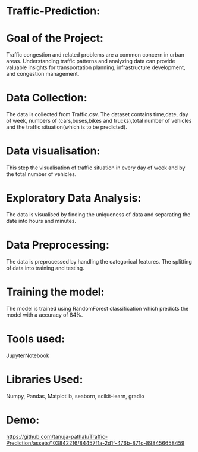 # Traffic-Prediction:

# Goal of the Project:
Traffic congestion and related problems are a common concern in urban areas. Understanding traffic patterns and analyzing data can provide valuable insights for transportation planning, infrastructure development, and congestion management.

# Data Collection:
The data is collected from Traffic.csv. The dataset contains time,date, day of week, numbers of (cars,buses,bikes and trucks),total number of vehicles and the traffic situation(which is to be predicted).

# Data visualisation:
This step the visualisation of traffic situation in every day of week and by the total number of vehicles.

# Exploratory Data Analysis:
The data is visualised by finding the uniqueness of data and separating the date into hours and minutes.

# Data Preprocessing:
The data is preprocessed by handling the categorical features. The splitting of data into training and testing.

# Training the model:
The model is trained using RandomForest classification which predicts the model with a accuracy of 84%.

# Tools used:
JupyterNotebook

# Libraries Used:
Numpy, Pandas, Matplotlib, seaborn, scikit-learn, gradio

# Demo:


https://github.com/tanuja-pathak/Traffic-Prediction/assets/103842216/84457f1a-2d1f-476b-871c-898456658459


